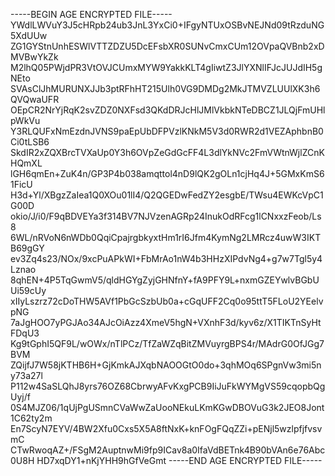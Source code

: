 -----BEGIN AGE ENCRYPTED FILE-----
YWdlLWVuY3J5cHRpb24ub3JnL3YxCi0+IFgyNTUxOSBvNEJNd09tRzduNG5XdUUw
ZG1GYStnUnhESWlVTTZDZU5DcEFsbXR0SUNvCmxCUm12OVpaQVBnb2xDMVBwYkZk
M2lhQ05PWjdPR3VtOVJCUmxMYW9YakkKLT4gIiwtZ3JlYXNlIFJcJUJdIH5gNEto
SVAsClJhMURUNXJJb3ptRFhHT215Ulh0VG9DMDg2MkJTMVZLUUlXK3h6QVQwaUFR
OEpCR2NrYjRqK2svZDZ0NXFsd3QKdDRJcHlJMlVkbkNTeDBCZ1JLQjFmUHlpWkVu
Y3RLQUFxNmEzdnJVNS9paEpUbDFPVzlKNkM5V3d0RWR2d1VEZAphbnB0Ci0tLSB6
SkdIR2xZQXBrcTVXaUp0Y3h6OVpZeGdGcFF4L3dlYkNVc2FmVWtnWjlZCnKHQmXL
lGH6qmEn+ZuK4n/GP3P4b038amqttol4nD9lQK2gOLn1cjHq4J+5GMxKmS61FicU
H3d+Yl/XBgzZaIea1Q0XOu01lI4/Q2QGEDwFedZY2esgbE/TWsu4EWKcVpC1G00D
okio/J/i0/F9qBDVEYa3f314BV7NJVzenAGRp24InukOdRFcg1lCNxxzFeob/Ls8
6WL/nRVoN6nWDb0QqiCpajrgbkyxtHm1rI6Jfm4KymNg2LMRcz4uwW3IKTB69gGY
ev3Zq4s23/NOx/9xcPuAPkWI+FbMrAo1nW4b3HHzXIPdvNg4+g7w7Tgl5y4Lznao
8qhEN+4P5TqGwmV5/qldHGYgZyjGHNfnY+fA9PFY9L+nxmGZEYwlvBGbUUi59cUy
xIIyLszrz72cDoTHW5AVf1PbGcSzbUb0a+cGqUFF2Cq0o95ttT5FLoU2YEelvpNG
7aJgHOO7yPGJAo34AJcOiAzz4XmeV5hgN+VXnhF3d/kyv6z/X1TIKTnSyHtFDqU3
Kg9tGphI5QF9L/wOWx/nTlPCz/TfZaWZqBitZMVuyrgBPS4r/MAdrG0OfJGg7BVM
ZQijfJ7W58jKTHB6H+GjKmkAJXqbNAOOGtO0do+3qhMOq6SPgnVw3mi5ny73a27l
P112w4SaSLQhJ8yrs76OZ68CbrwyAFvKxgPCB9IiJuFkWYMgVS59cqopbQgUyj/f
0S4MJZ06/1qUjPgUSmnCVaWwZaUooNEkuLKmKGwDBOVuG3k2JEO8Jont1C62ty2m
En7ScyN7EYV/4BW2Xfu0Cxs5X5A8ftNxK+knFOgFQqZZi+pENjl5wzlpfjfvsvmC
CTwRwoqAZ+/FSgM2AuptnwMi9fp9ICav8a0IfaVdBETnk4B90bVAn6e76Abc0U8H
HD7xqDY1+nKjYHH9hGfVeGmt
-----END AGE ENCRYPTED FILE-----
